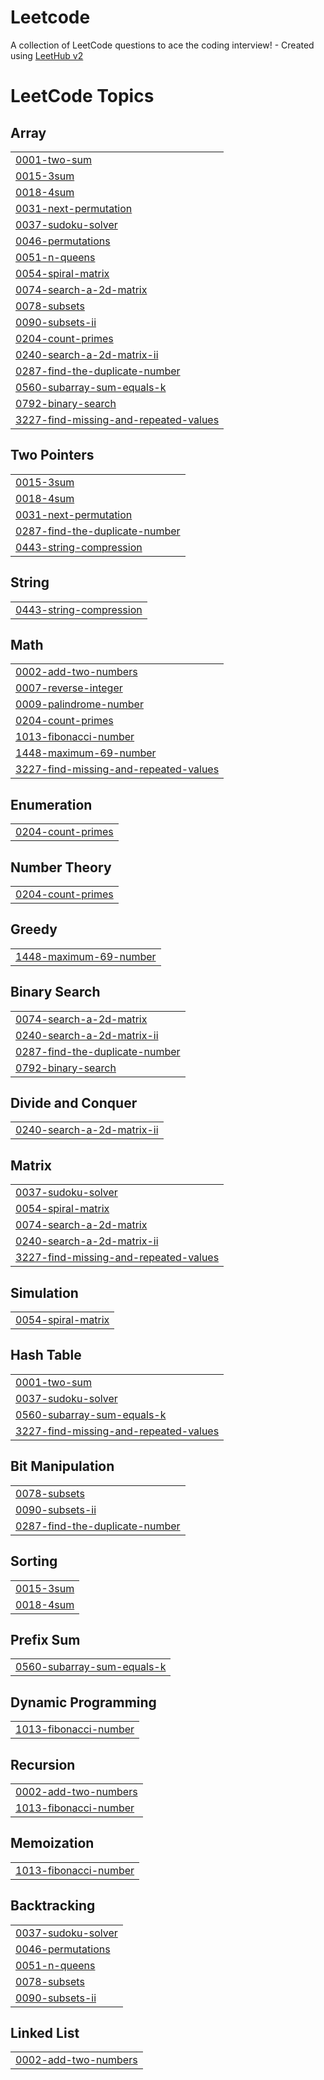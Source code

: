 # Leetcode
A collection of LeetCode questions to ace the coding interview! - Created using [LeetHub v2](https://github.com/arunbhardwaj/LeetHub-2.0)

<!---LeetCode Topics Start-->
# LeetCode Topics
## Array
|  |
| ------- |
| [0001-two-sum](https://github.com/sajalseth17/Leetcode/tree/master/0001-two-sum) |
| [0015-3sum](https://github.com/sajalseth17/Leetcode/tree/master/0015-3sum) |
| [0018-4sum](https://github.com/sajalseth17/Leetcode/tree/master/0018-4sum) |
| [0031-next-permutation](https://github.com/sajalseth17/Leetcode/tree/master/0031-next-permutation) |
| [0037-sudoku-solver](https://github.com/sajalseth17/Leetcode/tree/master/0037-sudoku-solver) |
| [0046-permutations](https://github.com/sajalseth17/Leetcode/tree/master/0046-permutations) |
| [0051-n-queens](https://github.com/sajalseth17/Leetcode/tree/master/0051-n-queens) |
| [0054-spiral-matrix](https://github.com/sajalseth17/Leetcode/tree/master/0054-spiral-matrix) |
| [0074-search-a-2d-matrix](https://github.com/sajalseth17/Leetcode/tree/master/0074-search-a-2d-matrix) |
| [0078-subsets](https://github.com/sajalseth17/Leetcode/tree/master/0078-subsets) |
| [0090-subsets-ii](https://github.com/sajalseth17/Leetcode/tree/master/0090-subsets-ii) |
| [0204-count-primes](https://github.com/sajalseth17/Leetcode/tree/master/0204-count-primes) |
| [0240-search-a-2d-matrix-ii](https://github.com/sajalseth17/Leetcode/tree/master/0240-search-a-2d-matrix-ii) |
| [0287-find-the-duplicate-number](https://github.com/sajalseth17/Leetcode/tree/master/0287-find-the-duplicate-number) |
| [0560-subarray-sum-equals-k](https://github.com/sajalseth17/Leetcode/tree/master/0560-subarray-sum-equals-k) |
| [0792-binary-search](https://github.com/sajalseth17/Leetcode/tree/master/0792-binary-search) |
| [3227-find-missing-and-repeated-values](https://github.com/sajalseth17/Leetcode/tree/master/3227-find-missing-and-repeated-values) |
## Two Pointers
|  |
| ------- |
| [0015-3sum](https://github.com/sajalseth17/Leetcode/tree/master/0015-3sum) |
| [0018-4sum](https://github.com/sajalseth17/Leetcode/tree/master/0018-4sum) |
| [0031-next-permutation](https://github.com/sajalseth17/Leetcode/tree/master/0031-next-permutation) |
| [0287-find-the-duplicate-number](https://github.com/sajalseth17/Leetcode/tree/master/0287-find-the-duplicate-number) |
| [0443-string-compression](https://github.com/sajalseth17/Leetcode/tree/master/0443-string-compression) |
## String
|  |
| ------- |
| [0443-string-compression](https://github.com/sajalseth17/Leetcode/tree/master/0443-string-compression) |
## Math
|  |
| ------- |
| [0002-add-two-numbers](https://github.com/sajalseth17/Leetcode/tree/master/0002-add-two-numbers) |
| [0007-reverse-integer](https://github.com/sajalseth17/Leetcode/tree/master/0007-reverse-integer) |
| [0009-palindrome-number](https://github.com/sajalseth17/Leetcode/tree/master/0009-palindrome-number) |
| [0204-count-primes](https://github.com/sajalseth17/Leetcode/tree/master/0204-count-primes) |
| [1013-fibonacci-number](https://github.com/sajalseth17/Leetcode/tree/master/1013-fibonacci-number) |
| [1448-maximum-69-number](https://github.com/sajalseth17/Leetcode/tree/master/1448-maximum-69-number) |
| [3227-find-missing-and-repeated-values](https://github.com/sajalseth17/Leetcode/tree/master/3227-find-missing-and-repeated-values) |
## Enumeration
|  |
| ------- |
| [0204-count-primes](https://github.com/sajalseth17/Leetcode/tree/master/0204-count-primes) |
## Number Theory
|  |
| ------- |
| [0204-count-primes](https://github.com/sajalseth17/Leetcode/tree/master/0204-count-primes) |
## Greedy
|  |
| ------- |
| [1448-maximum-69-number](https://github.com/sajalseth17/Leetcode/tree/master/1448-maximum-69-number) |
## Binary Search
|  |
| ------- |
| [0074-search-a-2d-matrix](https://github.com/sajalseth17/Leetcode/tree/master/0074-search-a-2d-matrix) |
| [0240-search-a-2d-matrix-ii](https://github.com/sajalseth17/Leetcode/tree/master/0240-search-a-2d-matrix-ii) |
| [0287-find-the-duplicate-number](https://github.com/sajalseth17/Leetcode/tree/master/0287-find-the-duplicate-number) |
| [0792-binary-search](https://github.com/sajalseth17/Leetcode/tree/master/0792-binary-search) |
## Divide and Conquer
|  |
| ------- |
| [0240-search-a-2d-matrix-ii](https://github.com/sajalseth17/Leetcode/tree/master/0240-search-a-2d-matrix-ii) |
## Matrix
|  |
| ------- |
| [0037-sudoku-solver](https://github.com/sajalseth17/Leetcode/tree/master/0037-sudoku-solver) |
| [0054-spiral-matrix](https://github.com/sajalseth17/Leetcode/tree/master/0054-spiral-matrix) |
| [0074-search-a-2d-matrix](https://github.com/sajalseth17/Leetcode/tree/master/0074-search-a-2d-matrix) |
| [0240-search-a-2d-matrix-ii](https://github.com/sajalseth17/Leetcode/tree/master/0240-search-a-2d-matrix-ii) |
| [3227-find-missing-and-repeated-values](https://github.com/sajalseth17/Leetcode/tree/master/3227-find-missing-and-repeated-values) |
## Simulation
|  |
| ------- |
| [0054-spiral-matrix](https://github.com/sajalseth17/Leetcode/tree/master/0054-spiral-matrix) |
## Hash Table
|  |
| ------- |
| [0001-two-sum](https://github.com/sajalseth17/Leetcode/tree/master/0001-two-sum) |
| [0037-sudoku-solver](https://github.com/sajalseth17/Leetcode/tree/master/0037-sudoku-solver) |
| [0560-subarray-sum-equals-k](https://github.com/sajalseth17/Leetcode/tree/master/0560-subarray-sum-equals-k) |
| [3227-find-missing-and-repeated-values](https://github.com/sajalseth17/Leetcode/tree/master/3227-find-missing-and-repeated-values) |
## Bit Manipulation
|  |
| ------- |
| [0078-subsets](https://github.com/sajalseth17/Leetcode/tree/master/0078-subsets) |
| [0090-subsets-ii](https://github.com/sajalseth17/Leetcode/tree/master/0090-subsets-ii) |
| [0287-find-the-duplicate-number](https://github.com/sajalseth17/Leetcode/tree/master/0287-find-the-duplicate-number) |
## Sorting
|  |
| ------- |
| [0015-3sum](https://github.com/sajalseth17/Leetcode/tree/master/0015-3sum) |
| [0018-4sum](https://github.com/sajalseth17/Leetcode/tree/master/0018-4sum) |
## Prefix Sum
|  |
| ------- |
| [0560-subarray-sum-equals-k](https://github.com/sajalseth17/Leetcode/tree/master/0560-subarray-sum-equals-k) |
## Dynamic Programming
|  |
| ------- |
| [1013-fibonacci-number](https://github.com/sajalseth17/Leetcode/tree/master/1013-fibonacci-number) |
## Recursion
|  |
| ------- |
| [0002-add-two-numbers](https://github.com/sajalseth17/Leetcode/tree/master/0002-add-two-numbers) |
| [1013-fibonacci-number](https://github.com/sajalseth17/Leetcode/tree/master/1013-fibonacci-number) |
## Memoization
|  |
| ------- |
| [1013-fibonacci-number](https://github.com/sajalseth17/Leetcode/tree/master/1013-fibonacci-number) |
## Backtracking
|  |
| ------- |
| [0037-sudoku-solver](https://github.com/sajalseth17/Leetcode/tree/master/0037-sudoku-solver) |
| [0046-permutations](https://github.com/sajalseth17/Leetcode/tree/master/0046-permutations) |
| [0051-n-queens](https://github.com/sajalseth17/Leetcode/tree/master/0051-n-queens) |
| [0078-subsets](https://github.com/sajalseth17/Leetcode/tree/master/0078-subsets) |
| [0090-subsets-ii](https://github.com/sajalseth17/Leetcode/tree/master/0090-subsets-ii) |
## Linked List
|  |
| ------- |
| [0002-add-two-numbers](https://github.com/sajalseth17/Leetcode/tree/master/0002-add-two-numbers) |
<!---LeetCode Topics End-->
